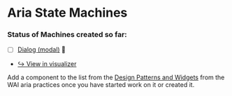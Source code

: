 # Aria State Machines

### Status of Machines created so far:

- [ ] [Dialog (modal)](https://www.w3.org/TR/wai-aria-practices-1.1/#dialog_modal) 🚧
* [↪️ View in visualizer](https://xstate.js.org/viz/?gist=c2a920fab58b815a9abf19a55a8fbdea)

Add a component to the list from the [Design Patterns and Widgets](https://www.w3.org/TR/wai-aria-practices-1.1/#aria_ex) from the WAI aria practices once you have started work on it or created it.

